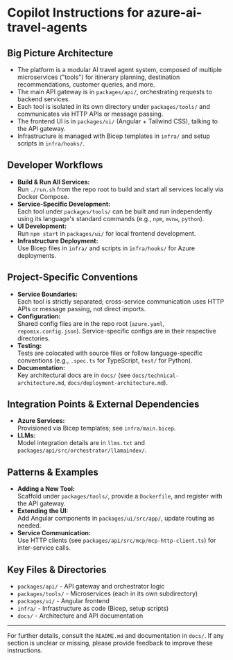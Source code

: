 # Copilot Instructions for azure-ai-travel-agents

## Big Picture Architecture

- The platform is a modular AI travel agent system, composed of multiple microservices ("tools") for itinerary planning, destination recommendations, customer queries, and more.
- The main API gateway is in `packages/api/`, orchestrating requests to backend services.
- Each tool is isolated in its own directory under `packages/tools/` and communicates via HTTP APIs or message passing.
- The frontend UI is in `packages/ui/` (Angular + Tailwind CSS), talking to the API gateway.
- Infrastructure is managed with Bicep templates in `infra/` and setup scripts in `infra/hooks/`.

## Developer Workflows

- **Build & Run All Services:**  
  Run `./run.sh` from the repo root to build and start all services locally via Docker Compose.
- **Service-Specific Development:**  
  Each tool under `packages/tools/` can be built and run independently using its language's standard commands (e.g., `npm`, `mvnw`, `python`).
- **UI Development:**  
  Run `npm start` in `packages/ui/` for local frontend development.
- **Infrastructure Deployment:**  
  Use Bicep files in `infra/` and scripts in `infra/hooks/` for Azure deployments.

## Project-Specific Conventions

- **Service Boundaries:**  
  Each tool is strictly separated; cross-service communication uses HTTP APIs or message passing, not direct imports.
- **Configuration:**  
  Shared config files are in the repo root (`azure.yaml`, `repomix.config.json`). Service-specific configs are in their respective directories.
- **Testing:**  
  Tests are colocated with source files or follow language-specific conventions (e.g., `.spec.ts` for TypeScript, `test/` for Python).
- **Documentation:**  
  Key architectural docs are in `docs/` (see `docs/technical-architecture.md`, `docs/deployment-architecture.md`).

## Integration Points & External Dependencies

- **Azure Services:**  
  Provisioned via Bicep templates; see `infra/main.bicep`.
- **LLMs:**  
  Model integration details are in `llms.txt` and `packages/api/src/orchestrator/llamaindex/`.

## Patterns & Examples

- **Adding a New Tool:**  
  Scaffold under `packages/tools/`, provide a `Dockerfile`, and register with the API gateway.
- **Extending the UI:**  
  Add Angular components in `packages/ui/src/app/`, update routing as needed.
- **Service Communication:**  
  Use HTTP clients (see `packages/api/src/mcp/mcp-http-client.ts`) for inter-service calls.

## Key Files & Directories

- `packages/api/` - API gateway and orchestrator logic
- `packages/tools/` - Microservices (each in its own subdirectory)
- `packages/ui/` - Angular frontend
- `infra/` - Infrastructure as code (Bicep, setup scripts)
- `docs/` - Architecture and API documentation

---

For further details, consult the `README.md` and documentation in `docs/`. If any section is unclear or missing, please provide feedback to improve these instructions.